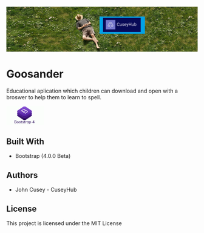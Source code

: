 ![CuseyHub](https://github.com/cusey/ImageForWiki/blob/master/Logos/CuseyHub_Banner_Small.jpg)

# Goosander   
Educational aplication which children can download and open with a broswer to help them to learn to spell.

<img 
src="https://github.com/cusey/ImageForWiki/blob/master/Logos/Bootstrap4.PNG" 
alt="Bootstrap  (4.0.0 Beta)" 
height="50px"/>  

## Built With
* Bootstrap  (4.0.0 Beta)

## Authors
* John Cusey - CuseyHub  

## License   
This project is licensed under the MIT License

 
